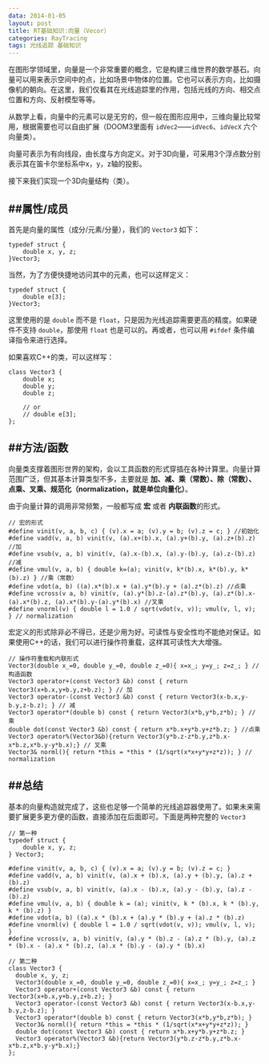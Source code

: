 ```yaml
---
data: 2014-01-05
layout: post
title: RT基础知识:向量（Vecor）
categories: RayTracing
tags: 光线追踪 基础知识
---
```


在图形学领域里，向量是一个非常重要的概念，它是构建三维世界的数学基石。向量可以用来表示空间中的点，比如场景中物体的位置。它也可以表示方向，比如摄像机的朝向。在这里，我们仅看其在光线追踪里的作用，包括光线的方向、相交点位置和方向、反射模型等等。

从数学上看，向量中的元素可以是无穷的，但一般在图形应用中，三维向量比较常用，根据需要也可以自由扩展（DOOM3里面有 `idVec2`——`idVec6`、`idVecX` 六个向量类）。

向量可表示为有向线段，由长度与方向定义。对于3D向量，可采用3个浮点数分别表示其在笛卡尔坐标系中x，y，z轴的投影。

接下来我们实现一个3D向量结构（类）。

##属性/成员
--------------------------------------------------------
首先是向量的属性（成分/元素/分量），我们的 `Vector3` 如下：

	typedef struct {
		double x, y, z;
	}Vector3;

当然，为了方便快捷地访问其中的元素，也可以这样定义：
	
	typedef struct {
		double e[3];
	}Vector3;

这里使用的是 `double` 而不是 `float`，只是因为光线追踪需要更高的精度。如果硬件不支持 `double`，那使用 `float` 也是可以的。再或者，也可以用 `#ifdef` 条件编译指令来进行选择。

如果喜欢C++的类，可以这样写：

	class Vector3 {
		double x;
		double y;
		double z;
		
		// or 
		// double e[3];	
	};

##方法/函数
-----------------------------------------------------------
向量类支撑着图形世界的架构，会以工具函数的形式穿插在各种计算里。向量计算范围广泛，但其基本计算类型不多，主要就是 **加、减、乘（常数）、除（常数）、点乘、叉乘、规范化（normalization，就是单位向量化）**。

由于向量计算的调用非常频繁，一般都写成 **宏** 或者 **内联函数**的形式。

	// 宏的形式
	#define vinit(v, a, b, c) { (v).x = a; (v).y = b; (v).z = c; } //初始化
	#define vadd(v, a, b) vinit(v, (a).x+(b).x, (a).y+(b).y, (a).z+(b).z) //加
	#define vsub(v, a, b) vinit(v, (a).x-(b).x, (a).y-(b).y, (a).z-(b).z) //减
	#define vmul(v, a, b) { double k=(a); vinit(v, k*(b).x, k*(b).y, k*(b).z) } //乘（常数）
	#define vdot(a, b) ((a).x*(b).x + (a).y*(b).y + (a).z*(b).z) //点乘
	#define vcross(v a, b) vinit(v, (a).y*(b).z-(a).z*(b).y, (a).z*(b).x-(a).x*(b).z, (a).x*(b).y-(a).y*(b).x) //叉乘
	#define vnorml(v) { double l = 1.0 / sqrt(vdot(v, v)); vmul(v, l, v); } // normalization

宏定义的形式除非必不得已，还是少用为好。可读性与安全性均不能绝对保证。如果使用C++的话，我们可以进行操作符重载，这样其可读性大大增强。

	// 操作符重载和内联形式
	Vector3(double x_=0, double y_=0, double z_=0){ x=x_; y=y_; z=z_; } // 构造函数
	Vector3 operator+(const Vector3 &b) const { return Vector3(x+b.x,y+b.y,z+b.z); } // 加
	Vector3 operator-(const Vector3 &b) const { return Vector3(x-b.x,y-b.y,z-b.z); } // 减
	Vector3 operator*(double b) const { return Vector3(x*b,y*b,z*b); } // 乘
	double dot(const Vector3 &b) const { return x*b.x+y*b.y+z*b.z; } //点乘
	Vector3 operator%(Vector3&b){return Vector3(y*b.z-z*b.y,z*b.x-x*b.z,x*b.y-y*b.x);} // 叉乘
	Vector3& norml(){ return *this = *this * (1/sqrt(x*x+y*y+z*z)); } // normalization

##总结
---------------------------------------------------------------------
基本的向量构造就完成了，这些也足够一个简单的光线追踪器使用了。如果未来需要扩展更多更方便的函数，直接添加在后面即可。下面是两种完整的 `Vector3`

	// 第一种
	typedef struct {
		double x, y, z; 
	} Vector3;
	
	#define vinit(v, a, b, c) { (v).x = a; (v).y = b; (v).z = c; }
	#define vadd(v, a, b) vinit(v, (a).x + (b).x, (a).y + (b).y, (a).z + (b).z)
	#define vsub(v, a, b) vinit(v, (a).x - (b).x, (a).y - (b).y, (a).z - (b).z)
	#define vmul(v, a, b) { double k = (a); vinit(v, k * (b).x, k * (b).y, k * (b).z) }
	#define vdot(a, b) ((a).x * (b).x + (a).y * (b).y + (a).z * (b).z)
	#define vnorml(v) { double l = 1.0 / sqrt(vdot(v, v)); vmul(v, l, v); }
	#define vcross(v, a, b) vinit(v, (a).y * (b).z - (a).z * (b).y, (a).z * (b).x - (a).x * (b).z, (a).x * (b).y - (a).y * (b).x)

	// 第二种
	class Vector3 {        
	  double x, y, z;                  
	  Vector3(double x_=0, double y_=0, double z_=0){ x=x_; y=y_; z=z_; }
	  Vector3 operator+(const Vector3 &b) const { return Vector3(x+b.x,y+b.y,z+b.z); }
	  Vector3 operator-(const Vector3 &b) const { return Vector3(x-b.x,y-b.y,z-b.z); }
	  Vector3 operator*(double b) const { return Vector3(x*b,y*b,z*b); }
	  Vector3& norml(){ return *this = *this * (1/sqrt(x*x+y*y+z*z)); }
	  double dot(const Vector3 &b) const { return x*b.x+y*b.y+z*b.z; } 
	  Vector3 operator%(Vector3 &b){return Vector3(y*b.z-z*b.y,z*b.x-x*b.z,x*b.y-y*b.x);}
	};